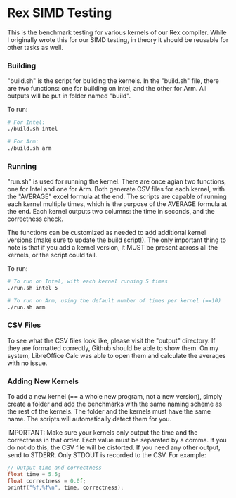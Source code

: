 # Rex SIMD Testing

This is the benchmark testing for various kernels of our Rex compiler. While I originally wrote this for our SIMD testing, in theory it should be reusable for other tasks as well.

### Building

"build.sh" is the script for building the kernels. In the "build.sh" file, there are two functions: one for building on Intel, and the other for Arm. All outputs will be put in folder named "build".

To run:
```bash
# For Intel:
./build.sh intel

# For Arm:
./build.sh arm
```

### Running

"run.sh" is used for running the kernel. There are once agian two functions, one for Intel and one for Arm. Both generate CSV files for each kernel, with the "AVERAGE" excel formula at the end. The scripts are capable of running each kernel multiple times, which is the purpose of the AVERAGE formula at the end. Each kernel outputs two columns: the time in seconds, and the correctness check.

The functions can be customized as needed to add additional kernel versions (make sure to update the build script!). The only important thing to note is that if you add a kernel version, it MUST be present across all the kernels, or the script could fail.

To run:
```bash
# To run on Intel, with each kernel running 5 times
./run.sh intel 5

# To run on Arm, using the default number of times per kernel (==10)
./run.sh arm
```

### CSV Files

To see what the CSV files look like, please visit the "output" directory. If they are formatted correctly, Github should be able to show them. On my system, LibreOffice Calc was able to open them and calculate the averages with no issue.

### Adding New Kernels

To add a new kernel (== a whole new program, not a new version), simply create a folder and add the benchmarks with the same naming scheme as the rest of the kernels. The folder and the kernels must have the same name. The scripts will automatically detect them for you.

IMPORTANT: Make sure your kernels only output the time and the correctness in that order. Each value must be separated by a comma. If you do not do this, the CSV file will be distorted. If you need any other output, send to STDERR. Only STDOUT is recorded to the CSV. For example:

```c
// Output time and correctness
float time = 5.5;
float correctness = 0.0f;
printf("%f,%f\n", time, correctness);
```
